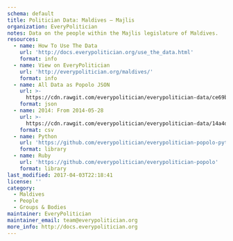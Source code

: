 ```yaml
---
schema: default
title: Politician Data: Maldives — Majlis
organization: EveryPolitician
notes: Data on the people within the Majlis legislature of Maldives.
resources:
  - name: How To Use The Data
    url: 'http://docs.everypolitician.org/use_the_data.html'
    format: info
  - name: View on EveryPolitician
    url: 'http://everypolitician.org/maldives/'
    format: info
  - name: All Data as Popolo JSON
    url: >-
      https://cdn.rawgit.com/everypolitician/everypolitician-data/ce69b349a7b57de25577a380662d3d6805ba7aa0/data/Maldives/Majlis/ep-popolo-v1.0.json
    format: json
  - name: 2014: From 2014-05-28
    url: >-
      https://cdn.rawgit.com/everypolitician/everypolitician-data/14a4d4a1a2064a17fdc4ac0cb7fb1bdb672041ca/data/Maldives/Majlis/term-2014.csv
    format: csv
  - name: Python
    url: 'https://github.com/everypolitician/everypolitician-popolo-python'
    format: library
  - name: Ruby
    url: 'https://github.com/everypolitician/everypolitician-popolo'
    format: library
last_modified: 2017-04-03T22:18:41
license: ''
category:
  - Maldives
  - People
  - Groups & Bodies
maintainer: EveryPolitician
maintainer_email: team@everypolitician.org
more_info: http://docs.everypolitician.org
---
```

